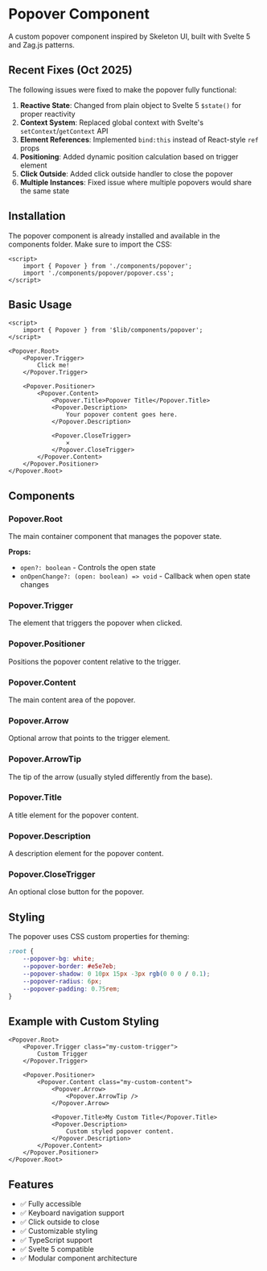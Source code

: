 # Popover Component

A custom popover component inspired by Skeleton UI, built with Svelte 5 and Zag.js patterns.

## Recent Fixes (Oct 2025)

The following issues were fixed to make the popover fully functional:

1. **Reactive State**: Changed from plain object to Svelte 5 `$state()` for proper reactivity
2. **Context System**: Replaced global context with Svelte's `setContext`/`getContext` API
3. **Element References**: Implemented `bind:this` instead of React-style `ref` props
4. **Positioning**: Added dynamic position calculation based on trigger element
5. **Click Outside**: Added click outside handler to close the popover
6. **Multiple Instances**: Fixed issue where multiple popovers would share the same state

## Installation

The popover component is already installed and available in the components folder. Make sure to import the CSS:

```svelte
<script>
	import { Popover } from './components/popover';
	import './components/popover/popover.css';
</script>
```

## Basic Usage

```svelte
<script>
	import { Popover } from '$lib/components/popover';
</script>

<Popover.Root>
	<Popover.Trigger>
		Click me!
	</Popover.Trigger>

	<Popover.Positioner>
		<Popover.Content>
			<Popover.Title>Popover Title</Popover.Title>
			<Popover.Description>
				Your popover content goes here.
			</Popover.Description>

			<Popover.CloseTrigger>
				✕
			</Popover.CloseTrigger>
		</Popover.Content>
	</Popover.Positioner>
</Popover.Root>
```

## Components

### Popover.Root
The main container component that manages the popover state.

**Props:**
- `open?: boolean` - Controls the open state
- `onOpenChange?: (open: boolean) => void` - Callback when open state changes

### Popover.Trigger
The element that triggers the popover when clicked.

### Popover.Positioner
Positions the popover content relative to the trigger.

### Popover.Content
The main content area of the popover.

### Popover.Arrow
Optional arrow that points to the trigger element.

### Popover.ArrowTip
The tip of the arrow (usually styled differently from the base).

### Popover.Title
A title element for the popover content.

### Popover.Description
A description element for the popover content.

### Popover.CloseTrigger
An optional close button for the popover.

## Styling

The popover uses CSS custom properties for theming:

```css
:root {
	--popover-bg: white;
	--popover-border: #e5e7eb;
	--popover-shadow: 0 10px 15px -3px rgb(0 0 0 / 0.1);
	--popover-radius: 6px;
	--popover-padding: 0.75rem;
}
```

## Example with Custom Styling

```svelte
<Popover.Root>
	<Popover.Trigger class="my-custom-trigger">
		Custom Trigger
	</Popover.Trigger>

	<Popover.Positioner>
		<Popover.Content class="my-custom-content">
			<Popover.Arrow>
				<Popover.ArrowTip />
			</Popover.Arrow>

			<Popover.Title>My Custom Title</Popover.Title>
			<Popover.Description>
				Custom styled popover content.
			</Popover.Description>
		</Popover.Content>
	</Popover.Positioner>
</Popover.Root>
```

## Features

- ✅ Fully accessible
- ✅ Keyboard navigation support
- ✅ Click outside to close
- ✅ Customizable styling
- ✅ TypeScript support
- ✅ Svelte 5 compatible
- ✅ Modular component architecture
